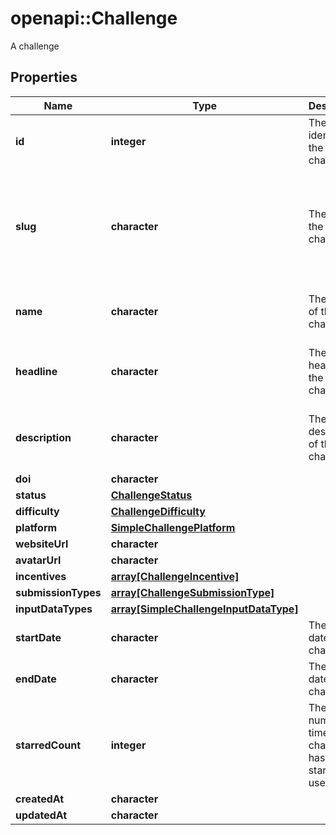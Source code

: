 # openapi::Challenge

A challenge

## Properties

| Name                | Type                                                                       | Description                                                  | Notes                                                                     |
| ------------------- | -------------------------------------------------------------------------- | ------------------------------------------------------------ | ------------------------------------------------------------------------- |
| **id**              | **integer**                                                                | The unique identifier of the challenge.                      |
| **slug**            | **character**                                                              | The slug of the challenge.                                   | [Pattern: ^[a-z0-9]+(?:-[a-z0-9]+)\*$] [Max. length: 60] [Min. length: 3] |
| **name**            | **character**                                                              | The name of the challenge.                                   | [Max. length: 60] [Min. length: 3]                                        |
| **headline**        | **character**                                                              | The headline of the challenge.                               | [optional] [Max. length: 80] [Min. length: 0]                             |
| **description**     | **character**                                                              | The description of the challenge.                            | [Max. length: 280] [Min. length: 0]                                       |
| **doi**             | **character**                                                              |                                                              | [optional]                                                                |
| **status**          | [**ChallengeStatus**](ChallengeStatus.md)                                  |                                                              | [Enum: ]                                                                  |
| **difficulty**      | [**ChallengeDifficulty**](ChallengeDifficulty.md)                          |                                                              | [Enum: ]                                                                  |
| **platform**        | [**SimpleChallengePlatform**](SimpleChallengePlatform.md)                  |                                                              |
| **websiteUrl**      | **character**                                                              |                                                              | [optional]                                                                |
| **avatarUrl**       | **character**                                                              |                                                              | [optional]                                                                |
| **incentives**      | [**array[ChallengeIncentive]**](ChallengeIncentive.md)                     |                                                              |
| **submissionTypes** | [**array[ChallengeSubmissionType]**](ChallengeSubmissionType.md)           |                                                              |
| **inputDataTypes**  | [**array[SimpleChallengeInputDataType]**](SimpleChallengeInputDataType.md) |                                                              | [optional]                                                                |
| **startDate**       | **character**                                                              | The start date of the challenge.                             | [optional]                                                                |
| **endDate**         | **character**                                                              | The end date of the challenge.                               | [optional]                                                                |
| **starredCount**    | **integer**                                                                | The number of times the challenge has been starred by users. | [default to 0]                                                            |
| **createdAt**       | **character**                                                              |                                                              |
| **updatedAt**       | **character**                                                              |                                                              |
